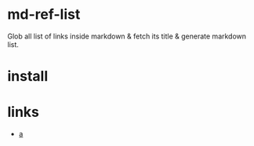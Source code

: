 # md-ref-list
Glob all list of links inside markdown & fetch its title & generate markdown list.

# install

# links
- [a](http://example.com)
